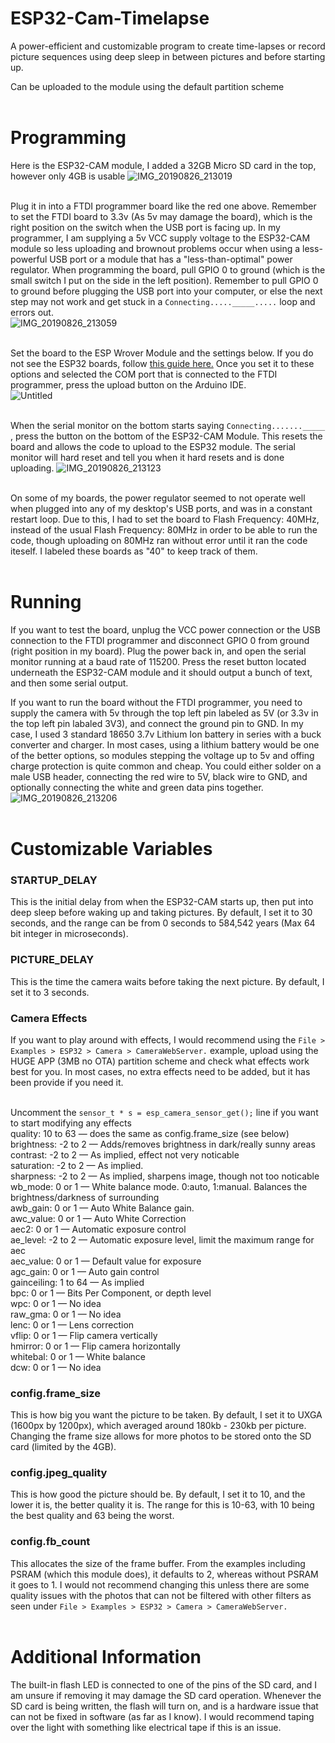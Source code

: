 # ESP32-Cam-Timelapse
A power-efficient and customizable program to create time-lapses or record picture sequences using deep sleep in between pictures and before starting up.

Can be uploaded to the module using the default partition scheme\
&nbsp;

# Programming
Here is the ESP32-CAM module, I added a 32GB Micro SD card in the top, however only 4GB is usable
![IMG_20190826_213019](https://user-images.githubusercontent.com/33874247/63743509-4e1de900-c851-11e9-8895-05932f5e27d4.jpg)\
&nbsp;

Plug it in into a FTDI programmer board like the red one above. Remember to set the FTDI board to 3.3v (As 5v may damage the board), which is the right position on the switch when the USB port is facing up. In my programmer, I am supplying a 5v VCC supply voltage to the ESP32-CAM module so less uploading and brownout problems occur when using a less-powerful USB port or a module that has a "less-than-optimal" power regulator. When programming the board, pull GPIO 0 to ground (which is the small switch I put on the side in the left position). Remember to pull GPIO 0 to ground before plugging the USB port into your computer, or else the next step may not work and get stuck in a `Connecting....._____.....` loop and errors out.\
![IMG_20190826_213059](https://user-images.githubusercontent.com/33874247/63743510-4e1de900-c851-11e9-8e15-4be11c4a8a56.jpg)\
&nbsp;

Set the board to the ESP Wrover Module and the settings below. If you do not see the ESP32 boards, follow [this guide here.](https://randomnerdtutorials.com/installing-the-esp32-board-in-arduino-ide-windows-instructions/) Once you set it to these options and selected the COM port that is connected to the FTDI programmer, press the upload button on the Arduino IDE.\
![Untitled](https://user-images.githubusercontent.com/33874247/63743513-4eb67f80-c851-11e9-9d97-67e0be1ba1ff.png)\
&nbsp;

When the serial monitor on the bottom starts saying `Connecting......._____ `, press the button on the bottom of the ESP32-CAM Module. This resets the board and allows the code to upload to the ESP32 module. The serial monitor will hard reset and tell you when it hard resets and is done uploading.
![IMG_20190826_213123](https://user-images.githubusercontent.com/33874247/63743511-4e1de900-c851-11e9-835b-2d610601327e.jpg)\
&nbsp;

On some of my boards, the power regulator seemed to not operate well when plugged into any of my desktop's USB ports, and was in a constant restart loop. Due to this, I had to set the board to Flash Frequency: 40MHz, instead of the usual Flash Frequency: 80MHz in order to be able to run the code, though uploading on 80MHz ran without error until it ran the code iteself. I labeled these boards as "40" to keep track of them.\
&nbsp;

# Running
If you want to test the board, unplug the VCC power connection or the USB connection to the FTDI programmer and disconnect GPIO 0 from ground (right position in my board). Plug the power back in, and open the serial monitor running at a baud rate of 115200. Press the reset button located underneath the ESP32-CAM module and it should output a bunch of text, and then some serial output.

If you want to run the board without the FTDI programmer, you need to supply the camera with 5v through the top left pin labeled as 5V (or 3.3v in the top left pin labaled 3V3), and connect the ground pin to GND. In my case, I used 3 standard 18650 3.7v Lithium Ion battery in series with a buck converter and charger. In most cases, using a lithium battery would be one of the better options, so modules stepping the voltage up to 5v and offing charge protection is quite common and cheap. You could either solder on a male USB header, connecting the red wire to 5V, black wire to GND, and optionally connecting the white and green data pins together. 
![IMG_20190826_213206](https://user-images.githubusercontent.com/33874247/63743512-4e1de900-c851-11e9-8350-7a3d2d86ebb7.jpg)\
&nbsp;

# Customizable Variables
### STARTUP_DELAY
This is the initial delay from when the ESP32-CAM starts up, then  put into deep sleep before waking up and taking pictures. By default, I set it to 30 seconds, and the range can be from 0 seconds to 584,542 years (Max 64 bit integer in microseconds).

### PICTURE_DELAY
This is the time the camera waits before taking the next picture. By default, I set it to 3 seconds.

### Camera Effects
If you want to play around with effects, I would recommend using the `File > Examples > ESP32 > Camera > CameraWebServer.` example, upload using the HUGE APP (3MB no OTA) partition scheme and check what effects work best for you. In most cases, no extra effects need to be added, but it has been provide if you need it.\
&nbsp;

Uncomment the `sensor_t * s = esp_camera_sensor_get();` line if you want to start modifying any effects\
quality: 10 to 63 — does the same as config.frame_size (see below)\
brightness: -2 to 2 — Adds/removes brightness in dark/really sunny areas\
contrast: -2 to 2 — As implied, effect not very noticable\
saturation: -2 to 2 — As implied.\
sharpness: -2 to 2 — As implied, sharpens image, though not too noticable\
wb_mode: 0 or 1 — White balance mode. 0:auto, 1:manual. Balances the brightness/darkness of surrounding\
awb_gain: 0 or 1 — Auto White Balance gain.\
awc_value: 0 or 1 — Auto White Correction\
aec2: 0 or 1 — Automatic exposure control\
ae_level: -2 to 2 — Automatic exposure level, limit the maximum range for aec\
aec_value: 0 or 1 — Default value for exposure\
agc_gain: 0 or 1 — Auto gain control\
gainceiling: 1 to 64 — As implied\
bpc: 0 or 1 — Bits Per Component, or depth level\
wpc: 0 or 1 — No idea\
raw_gma: 0 or 1 — No idea\
lenc: 0 or 1 — Lens correction\
vflip: 0 or 1 — Flip camera vertically\
hmirror: 0 or 1 — Flip camera horizontally\
whitebal: 0 or 1 — White balance\
dcw: 0 or 1 — No idea

### config.frame_size 
This is how big you want the picture to be taken. By default, I set it to UXGA (1600px by 1200px), which averaged around 180kb - 230kb per picture. Changing the frame size allows for more photos to be stored onto the SD card (limited by the 4GB).

### config.jpeg_quality 
This is how good the picture should be. By default, I set it to 10, and the lower it is, the better quality it is. The range for this is 10-63, with 10 being the best quality and 63 being the worst.

### config.fb_count 
This allocates the size of the frame buffer. From the examples including PSRAM (which this module does), it defaults to 2, whereas without PSRAM it goes to 1. I would not recommend changing this unless there are some quality issues with the photos that can not be filtered with other filters as seen under `File > Examples > ESP32 > Camera > CameraWebServer.`\
&nbsp;

# Additional Information
The built-in flash LED is connected to one of the pins of the SD card, and I am unsure if removing it may damage the SD card operation. Whenever the SD card is being written, the flash will turn on, and is a hardware issue that can not be fixed in software (as far as I know). I would recommend taping over the light with something like electrical tape if this is an issue.
